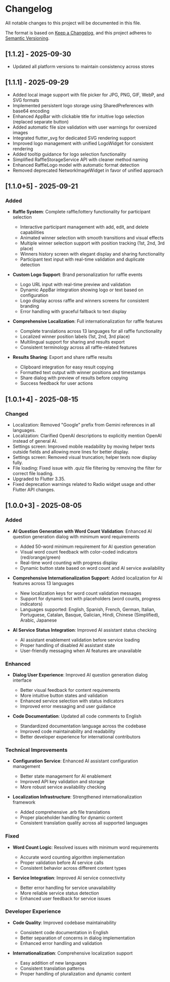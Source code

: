 # Changelog

All notable changes to this project will be documented in this file.

The format is based on [Keep a Changelog](https://keepachangelog.com/en/1.0.0/),
and this project adheres to [Semantic Versioning](https://semver.org/spec/v2.0.0.html).

## [1.1.2] - 2025-09-30

- Updated all platform versions to maintain consistency across stores

## [1.1.1] - 2025-09-29

- Added local image support with file picker for JPG, PNG, GIF, WebP, and SVG formats
- Implemented persistent logo storage using SharedPreferences with base64 encoding
- Enhanced AppBar with clickable title for intuitive logo selection (replaced separate button)
- Added automatic file size validation with user warnings for oversized images
- Integrated flutter_svg for dedicated SVG rendering support
- Improved logo management with unified LogoWidget for consistent rendering
- Added tooltip guidance for logo selection functionality
- Simplified RaffleStorageService API with cleaner method naming
- Enhanced RaffleLogo model with automatic format detection
- Removed deprecated NetworkImageWidget in favor of unified approach

## [1.1.0+5] - 2025-09-21

### Added

- **Raffle System**: Complete raffle/lottery functionality for participant selection

  - Interactive participant management with add, edit, and delete capabilities
  - Animated winner selection with smooth transitions and visual effects
  - Multiple winner selection support with position tracking (1st, 2nd, 3rd place)
  - Winners history screen with elegant display and sharing functionality
  - Participant text input with real-time validation and duplicate detection

- **Custom Logo Support**: Brand personalization for raffle events

  - Logo URL input with real-time preview and validation
  - Dynamic AppBar integration showing logo or text based on configuration
  - Logo display across raffle and winners screens for consistent branding
  - Error handling with graceful fallback to text display

- **Comprehensive Localization**: Full internationalization for raffle features

  - Complete translations across 13 languages for all raffle functionality
  - Localized winner position labels (1st, 2nd, 3rd place)
  - Multilingual support for sharing and results export
  - Consistent terminology across all raffle-related features

- **Results Sharing**: Export and share raffle results
  - Clipboard integration for easy result copying
  - Formatted text output with winner positions and timestamps
  - Share dialog with preview of results before copying
  - Success feedback for user actions

## [1.0.1+4] - 2025-08-15

### Changed

- Localization: Removed "Google" prefix from Gemini references in all languages.
- Localization: Clarified OpenAI descriptions to explicitly mention OpenAI instead of general AI.
- Settings screen: Improved mobile readability by moving helper texts outside fields and allowing more lines for better display.
- Settings screen: Removed visual truncation; helper texts now display fully.
- File loading: Fixed issue with .quiz file filtering by removing the filter for correct file loading.
- Upgraded to Flutter 3.35.
- Fixed deprecation warnings related to Radio widget usage and other Flutter API changes.

## [1.0.0+3] - 2025-08-05

### Added

- **AI Question Generation with Word Count Validation**: Enhanced AI question generation dialog with minimum word requirements

  - Added 50-word minimum requirement for AI question generation
  - Visual word count feedback with color-coded indicators (red/orange/green)
  - Real-time word counting with progress display
  - Dynamic button state based on word count and AI service availability

- **Comprehensive Internationalization Support**: Added localization for AI features across 13 languages

  - New localization keys for word count validation messages
  - Support for dynamic text with placeholders (word counts, progress indicators)
  - Languages supported: English, Spanish, French, German, Italian, Portuguese, Catalan, Basque, Galician, Hindi, Chinese (Simplified), Arabic, Japanese

- **AI Service Status Integration**: Improved AI assistant status checking
  - AI assistant enablement validation before service loading
  - Proper handling of disabled AI assistant state
  - User-friendly messaging when AI features are unavailable

### Enhanced

- **Dialog User Experience**: Improved AI question generation dialog interface

  - Better visual feedback for content requirements
  - More intuitive button states and validation
  - Enhanced service selection with status indicators
  - Improved error messaging and user guidance

- **Code Documentation**: Updated all code comments to English
  - Standardized documentation language across the codebase
  - Improved code maintainability and readability
  - Better developer experience for international contributors

### Technical Improvements

- **Configuration Service**: Enhanced AI assistant configuration management

  - Better state management for AI enablement
  - Improved API key validation and storage
  - More robust service availability checking

- **Localization Infrastructure**: Strengthened internationalization framework
  - Added comprehensive .arb file translations
  - Proper placeholder handling for dynamic content
  - Consistent translation quality across all supported languages

### Fixed

- **Word Count Logic**: Resolved issues with minimum word requirements

  - Accurate word counting algorithm implementation
  - Proper validation before AI service calls
  - Consistent behavior across different content types

- **Service Integration**: Improved AI service connectivity
  - Better error handling for service unavailability
  - More reliable service status detection
  - Enhanced user feedback for service issues

### Developer Experience

- **Code Quality**: Improved codebase maintainability

  - Consistent code documentation in English
  - Better separation of concerns in dialog implementation
  - Enhanced error handling and validation

- **Internationalization**: Comprehensive localization support
  - Easy addition of new languages
  - Consistent translation patterns
  - Proper handling of pluralization and dynamic content
